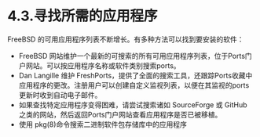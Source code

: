 # 4.3.寻找所需的应用程序

FreeBSD 的可用应用程序列表不断增长。有多种方法可以找到要安装的软件：

* FreeBSD 网站维护一个最新的可搜索的所有可用应用程序列表，位于Ports门户网站。可以按应用程序名称或软件类别搜索ports。
* Dan Langille 维护 FreshPorts，提供了全面的搜索工具，还跟踪Ports收藏中应用程序的更改。注册用户可以创建自定义监视列表，以便在其监视的ports更新时收到自动电子邮件。
* 如果查找特定应用程序变得困难，请尝试搜索诸如 SourceForge 或 GitHub 之类的网站，然后返回Ports门户网站查看应用程序是否已被移植。
* 使用 pkg(8)命令搜索二进制软件包存储库中的应用程序
